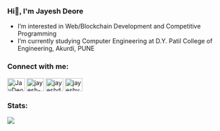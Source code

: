 ### Hi👋, I'm Jayesh Deore

-  I’m interested in Web/Blockchain Development and Competitive Programming 
-  I’m currently studying Computer Engineering at  D.Y. Patil College of Engineering, Akurdi, PUNE


<h3 align="left">Connect with me:</h3>
<p align="left">
  
<a href="https://twitter.com/JayDeore25" target="blank"><img align="center" src="https://raw.githubusercontent.com/rahuldkjain/github-profile-readme-generator/master/src/images/icons/Social/twitter.svg" alt="JayDeore25" height="30" width="40" /></a>
<a href="https://www.linkedin.com/in/jayesh-deore-607677206/" target="blank"><img align="center" src="https://raw.githubusercontent.com/rahuldkjain/github-profile-readme-generator/master/src/images/icons/Social/linked-in-alt.svg" alt="jayesh-deore-607677206" height="30" width="40" /></a>
<a href="https://www.codechef.com/users/jayeshdeore" target="blank"><img align="center" src="https://cdn.jsdelivr.net/npm/simple-icons@3.1.0/icons/codechef.svg" alt="jayeshdeore" height="30" width="40" /></a> 
<a href="https://codeforces.com/profile/jayeshvdeore25" target="blank"><img align="center" src="https://raw.githubusercontent.com/rahuldkjain/github-profile-readme-generator/master/src/images/icons/Social/codeforces.svg" alt="jayeshvdeore25" height="30" width="40" /></a>
  
</p>


<h3 align="left">Stats:</h3>
<img src="https://github-readme-stats.vercel.app/api?username=JayDeore&&show_icons=true&title_color=ffffff&icon_color=bb2acf&text_color=daf7dc&bg_color=000000">

